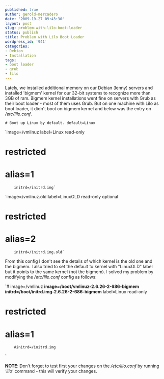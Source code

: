 ```yaml
---
published: true
author: gerold-mercadero
date: '2009-10-27 09:43:30'
layout: post
slug: problem-with-lilo-boot-loader
status: publish
title: Problem with Lilo Boot Loader
wordpress_id: '941'
categories:
- Debian
- Installation
tags:
- boot loader
- grub
- lilo
---
```


Lately, we installed additional memory on our Debian (lenny) servers and installed 'bigmem' kernel for our 32-bit systems to recognize more than 3GB of ram.  Bigmem kernel installations went fine on servers with Grub as their boot loader - most of them uses Grub.  But on one machine with Lilo as boot loader, it didn't boot on bigmem kernel and below was the entry on _/etc/lilo.conf_.

`# Boot up Linux by default.
default=Linux`

`image=/vmlinuz
        label=Linux
        read-only
#       restricted
#       alias=1
        initrd=/initrd.img`

`image=/vmlinuz.old
        label=LinuxOLD
        read-only
        optional
#       restricted
#       alias=2
        initrd=/initrd.img.old`


From this config I don't see the details of which kernel is the old one and the bigmem.  I also tried to set the default to kernel with "LinuxOLD" label but it points to the same kernel (not the bigmem).  I solved my problem by modifying the _/etc/lilo.conf_ config as follows:

`# image=/vmlinuz
**image=/boot/vmlinuz-2.6.26-2-686-bigmem
initrd=/boot/initrd.img-2.6.26-2-686-bigmem**
        label=Linux
        read-only
#       restricted
#       alias=1
        #initrd=/initrd.img
`

**NOTE**:  Don't forget to test first your changes on the _/etc/lilo.conf_ by running _'lilo'_ command - this will verify your changes.


